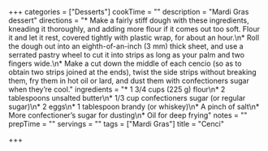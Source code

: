 +++
categories = ["Desserts"]
cookTime = ""
description = "Mardi Gras dessert"
directions = "* Make a fairly stiff dough with these ingredients, kneading it thoroughly, and adding more flour if it comes out too soft. Flour it and let it rest, covered tightly with plastic wrap, for about an hour.\n* Roll the dough out into an eighth-of-an-inch (3 mm) thick sheet, and use a serrated pastry wheel to cut it into strips as long as your palm and two fingers wide.\n* Make a cut down the middle of each cencio (so as to obtain two strips joined at the ends), twist the side strips without breaking them, fry them in hot oil or lard, and dust them with confectioners sugar when they’re cool."
ingredients = "* 1 3/4 cups (225 g) flour\n* 2 tablespoons unsalted butter\n* 1/3 cup confectioners sugar (or regular sugar)\n* 2 eggs\n* 1 tablespoon brandy (or whiskey)\n* A pinch of salt\n* More confectioner’s sugar for dusting\n* Oil for deep frying"
notes = ""
prepTime = ""
servings = ""
tags = ["Mardi Gras"]
title = "Cenci"

+++
